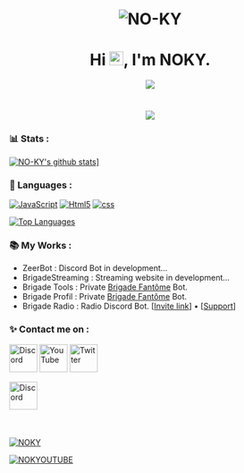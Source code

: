 <h1 align="center"> <img src="https://komarev.com/ghpvc/?username=NO-KY&label=Profile%20views&color=0e75b6&style=flat" alt="NO-KY" /> </h1>


<h1 align="center">Hi <img src="https://media.giphy.com/media/hvRJCLFzcasrR4ia7z/giphy.gif" width="25px">, I'm NOKY.</h1>

<p style="margin: 15px;" align="center">
    <img src="https://readme-typing-svg.herokuapp.com?duration=4000&color=EBD41B&center=true&vCenter=true&lines=Brigade+Fant%C3%B4me+%F0%9F%95%B7%EF%B8%8F;ZeerBot+%F0%9F%A4%96;Beginner+Developer+%F0%9F%92%BB">
    
<h1 align="center"><img src="https://discord.c99.nl/widget/theme-2/753653005701611661.png"> </h1>

### 📊 Stats :

[![NO-KY's github stats](https://github-readme-stats.vercel.app/api?username=NO-KY&show_icons=true&theme=midnight-purple&count_private=false)](https://github.com/NO-KY)]

### 📌 Languages :

<p>
    	<a href="http://www.open-std.org/jtc1/sc22/wg14/"><img alt="JavaScript" src="https://img.shields.io/badge/-JavaScript-f0db4f?logo=JavaScript&logoColor=white" /></a>
	<a href="https://www.w3.org/TR/2017/REC-html52-20171214/"><img alt="Html5" src = "https://img.shields.io/badge/-HTML5-E34F26?logo=html5&logoColor=white"/></a>
	<a href="https://www.w3.org/TR/CSS/#css"><img alt="css" src="https://img.shields.io/badge/-CSS-00A6FF?logo=css3&logoColor=white" /></a>
<p>
    <a href="http://www.open-std.org/jtc1/sc22/wg14/%22%3E<img alt="JavaScript" src="https://img.shields.io/badge/-JavaScript-f0db4f?logo=JavaScript&logoColor=white" /></a>
</p>

[![Top Languages](https://github-readme-stats.vercel.app/api/top-langs/?username=NO-KY&layout=compact&theme=midnight-purple)](https://github.com/NO-KY)

### 📚 My Works :

- ZeerBot : Discord Bot in development...
- BrigadeStreaming : Streaming website in development...
- Brigade Tools : Private [Brigade Fantôme](https://discord.gg/geFX6ZvuGC) Bot.
- Brigade Profil : Private [Brigade Fantôme](https://discord.gg/geFX6ZvuGC) Bot.
- Brigade Radio : Radio Discord Bot. [[Invite link](https://discord.com/api/oauth2/authorize?client_id=859644153461997608&permissions=2213865792&scope=bot)] • [[Support](https://discord.gg/geFX6ZvuGC)]

### ✨ Contact me on :

<p>
    	<a href="https://discord.com/invite/geFX6ZvuGC"><img width = "50px" alt="Discord" src="https://cdn4.iconfinder.com/data/icons/logos-and-brands/512/91_Discord_logo_logos-512.png" /></a>
	<a href="https://www.youtube.com/channel/UC5E77mAS0LnlnVXU_aIAhoA"><img width = "50px" alt="YouTube" src = "https://img.shields.io/youtube/channel/subscribers/UC5E77mAS0LnlnVXU_aIAhoA?style=social"/></a>
	<a href="https://twitter.com/NOKYOUTUBE"><img width = "50px" alt="Twitter" src="https://img.shields.io/twitter/follow/NOKYOUTUBE?logo=twitter&style=for-the-badge" /></a>
<p>

[<img width = "50px" src="https://cdn4.iconfinder.com/data/icons/logos-and-brands/512/91_Discord_logo_logos-512.png" alt="Discord"/>](c)

<p style="margin-top: 50px;">
 </p>
    <p align="left">
        <a href="https://www.youtube.com/channel/UC5E77mAS0LnlnVXU_aIAhoA" target="blank"><img src="https://img.shields.io/youtube/channel/subscribers/UC5E77mAS0LnlnVXU_aIAhoA?style=social" alt="NOKY" /></a>
    </p>                         
    <p align="left">
        <a href="https://twitter.com/NOKYOUTUBE" target="blank"><img src="https://img.shields.io/twitter/follow/NOKYOUTUBE?logo=twitter&style=for-the-badge" alt="NOKYOUTUBE" /></a>
</p>
